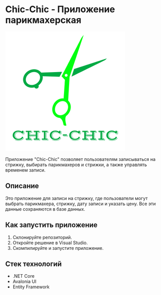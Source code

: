 # Chic-Chic - Приложение парикмахерская 

![Icon](chicchicProgForHaircuts/Materials/Icon/Icon.png)

Приложение "Chic-Chic" позволяет пользователям записываться на стрижку, выбирать парикмахеров и стрижки, а также управлять временем записи.

## Описание

Это приложение для записи на стрижку, где пользователи могут выбрать парикмахера, стрижку, дату записи и указать цену. Все эти данные сохраняются в базе данных.

## Как запустить приложение

1. Склонируйте репозиторий.
2. Откройте решение в Visual Studio.
3. Скомпилируйте и запустите приложение.

## Стек технологий

- .NET Core
- Avalonia UI
- Entity Framework
